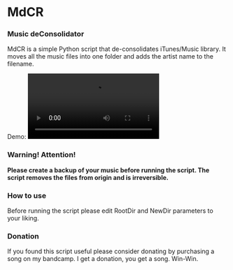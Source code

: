 # MdCR
### Music deConsolidator

MdCR is a simple Python script that de-consolidates iTunes/Music library. It moves all the music files into one folder and adds the artist name to the filename.

Demo:
![Demo](https://user-images.githubusercontent.com/53236299/208431423-032ecb73-66cf-4f0a-afb3-ef3e3b6d6323.mov)

### Warning! Attention!
**Please create a backup of your music before running the script. The script removes the files from origin and is irreversible.**

### How to use
Before running the script please edit RootDir and NewDir parameters to your liking.

### Donation
If you found this script useful please consider donating by purchasing a song on my bandcamp. I get a donation, you get a song. Win-Win.
